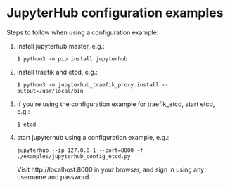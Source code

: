 # JupyterHub configuration examples

Steps to follow when using a configuration example:

1. install jupyterhub master, e.g.:
    ```
    $ python3 -m pip install jupyterhub
    ```

2. install traefik and etcd, e.g.:
    ```
    $ python3 -m jupyterhub_traefik_proxy.install --output=/usr/local/bin
    ```

3. if you're using the configuration example for traefik_etcd, start etcd, e.g.:
    ```
    $ etcd
    ```

4. start jupyterhub using a configuration example, e.g.:
    ```
    jupyterhub --ip 127.0.0.1 --port=8000 -f ./examples/jupyterhub_config_etcd.py
    ```
    Visit http://localhost:8000 in your browser, and sign in using any username and password.
